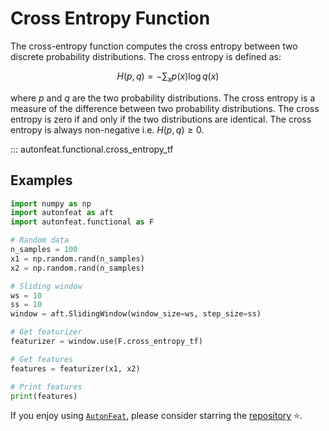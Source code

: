 <!-- 
MIT License

Copyright (c) 2023 Carnegie Mellon University, Auton Lab

Permission is hereby granted, free of charge, to any person obtaining a copy
of this software and associated documentation files (the "Software"), to deal
in the Software without restriction, including without limitation the rights
to use, copy, modify, merge, publish, distribute, sublicense, and/or sell
copies of the Software, and to permit persons to whom the Software is
furnished to do so, subject to the following conditions:

The above copyright notice and this permission notice shall be included in all
copies or substantial portions of the Software.

THE SOFTWARE IS PROVIDED "AS IS", WITHOUT WARRANTY OF ANY KIND, EXPRESS OR
IMPLIED, INCLUDING BUT NOT LIMITED TO THE WARRANTIES OF MERCHANTABILITY,
FITNESS FOR A PARTICULAR PURPOSE AND NONINFRINGEMENT. IN NO EVENT SHALL THE
AUTHORS OR COPYRIGHT HOLDERS BE LIABLE FOR ANY CLAIM, DAMAGES OR OTHER
LIABILITY, WHETHER IN AN ACTION OF CONTRACT, TORT OR OTHERWISE, ARISING FROM,
OUT OF OR IN CONNECTION WITH THE SOFTWARE OR THE USE OR OTHER DEALINGS IN THE
SOFTWARE.
-->

# Cross Entropy Function

The cross-entropy function computes the cross entropy between two discrete probability distributions. The cross entropy is defined as:

$$
H(p, q) = -\sum_{x} p(x) \log q(x)
$$

where $p$ and $q$ are the two probability distributions. The cross entropy is a measure of the difference between two probability distributions. The cross entropy is zero if and only if the two distributions are identical. The cross entropy is always non-negative i.e. $H(p, q) \geq 0$.

::: autonfeat.functional.cross_entropy_tf
      

## Examples

```python
import numpy as np
import autonfeat as aft
import autonfeat.functional as F

# Random data
n_samples = 100
x1 = np.random.rand(n_samples)
x2 = np.random.rand(n_samples)

# Sliding window
ws = 10
ss = 10
window = aft.SlidingWindow(window_size=ws, step_size=ss)

# Get featurizer
featurizer = window.use(F.cross_entropy_tf)

# Get features
features = featurizer(x1, x2)

# Print features
print(features)
```

If you enjoy using [`AutonFeat`](../../index.md), please consider starring the [repository](https://github.com/autonlab/AutonFeat) ⭐️.